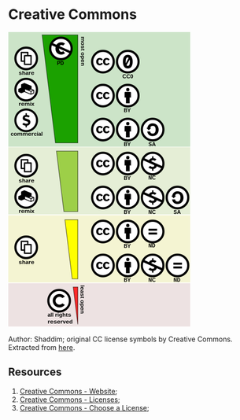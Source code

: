 # Creative Commons

![CC License Spectrum](../../figures/creative_commons_license_spectrum.png)

Author: Shaddim; original CC license symbols by Creative Commons. Extracted from [here](https://creativecommons.org/share-your-work/public-domain/freeworks).

## Resources

1. [Creative Commons - Website](https://creativecommons.org/);
2. [Creative Commons - Licenses](https://creativecommons.org/about/cclicenses/);
3. [Creative Commons - Choose a License](https://creativecommons.org/choose/);
